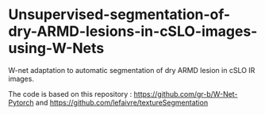 # Unsupervised-segmentation-of-dry-ARMD-lesions-in-cSLO-images-using-W-Nets



W-net adaptation to automatic segmentation of dry ARMD lesion in cSLO IR images.

The code is based on this repository : https://github.com/gr-b/W-Net-Pytorch and https://github.com/lefaivre/textureSegmentation
